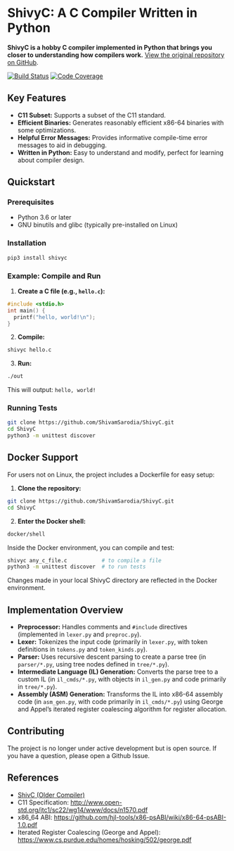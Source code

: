 # ShivyC: A C Compiler Written in Python

**ShivyC is a hobby C compiler implemented in Python that brings you closer to understanding how compilers work.**  [View the original repository on GitHub](https://github.com/ShivamSarodia/ShivyC).

[![Build Status](https://travis-ci.org/ShivamSarodia/ShivyC.svg?branch=master)](https://travis-ci.org/ShivamSarodia/ShivyC)
[![Code Coverage](https://codecov.io/gh/ShivamSarodia/ShivyC/branch/master/graph/badge.svg)](https://codecov.io/gh/ShivamSarodia/ShivyC)

## Key Features

*   **C11 Subset:** Supports a subset of the C11 standard.
*   **Efficient Binaries:** Generates reasonably efficient x86-64 binaries with some optimizations.
*   **Helpful Error Messages:** Provides informative compile-time error messages to aid in debugging.
*   **Written in Python:**  Easy to understand and modify, perfect for learning about compiler design.

## Quickstart

### Prerequisites

*   Python 3.6 or later
*   GNU binutils and glibc (typically pre-installed on Linux)

### Installation

```bash
pip3 install shivyc
```

### Example: Compile and Run

1.  **Create a C file (e.g., `hello.c`):**

```c
#include <stdio.h>
int main() {
  printf("hello, world!\n");
}
```

2.  **Compile:**

```bash
shivyc hello.c
```

3.  **Run:**

```bash
./out
```

This will output: `hello, world!`

### Running Tests

```bash
git clone https://github.com/ShivamSarodia/ShivyC.git
cd ShivyC
python3 -m unittest discover
```

## Docker Support

For users not on Linux, the project includes a Dockerfile for easy setup:

1.  **Clone the repository:**

```bash
git clone https://github.com/ShivamSarodia/ShivyC.git
cd ShivyC
```

2.  **Enter the Docker shell:**

```bash
docker/shell
```

Inside the Docker environment, you can compile and test:

```bash
shivyc any_c_file.c           # to compile a file
python3 -m unittest discover  # to run tests
```

Changes made in your local ShivyC directory are reflected in the Docker environment.

## Implementation Overview

*   **Preprocessor:** Handles comments and `#include` directives (implemented in `lexer.py` and `preproc.py`).
*   **Lexer:**  Tokenizes the input code (primarily in `lexer.py`, with token definitions in `tokens.py` and `token_kinds.py`).
*   **Parser:**  Uses recursive descent parsing to create a parse tree (in `parser/*.py`, using tree nodes defined in `tree/*.py`).
*   **Intermediate Language (IL) Generation:** Converts the parse tree to a custom IL (in `il_cmds/*.py`, with objects in `il_gen.py` and code primarily in `tree/*.py`).
*   **Assembly (ASM) Generation:** Transforms the IL into x86-64 assembly code (in `asm_gen.py`, with code primarily in `il_cmds/*.py`) using George and Appel’s iterated register coalescing algorithm for register allocation.

## Contributing

The project is no longer under active development but is open source. If you have a question, please open a Github Issue.

## References

*   [ShivC (Older Compiler)](https://github.com/ShivamSarodia/ShivC)
*   C11 Specification: http://www.open-std.org/jtc1/sc22/wg14/www/docs/n1570.pdf
*   x86\_64 ABI: https://github.com/hjl-tools/x86-psABI/wiki/x86-64-psABI-1.0.pdf
*   Iterated Register Coalescing (George and Appel): https://www.cs.purdue.edu/homes/hosking/502/george.pdf